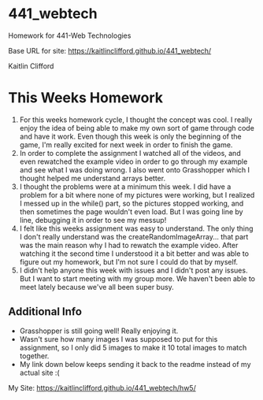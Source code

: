 # 441_webtech
Homework for 441-Web Technologies

Base URL for site:
https://kaitlinclifford.github.io/441_webtech/

Kaitlin Clifford

# This Weeks Homework

1. For this weeks homework cycle, I thought the concept was cool. I really enjoy the idea of being able to make my own sort of game through code and have it work. Even though this week is only the beginning of the game, I'm really excited for next week in order to finish the game.
2. In order to complete the assignment I watched all of the videos, and even rewatched the example video in order to go through my example and see what I was doing wrong. I also went onto Grasshopper which I thought helped me understand arrays better.
3. I thought the problems were at a minimum this week. I did have a problem for a bit where none of my pictures were working, but I realized I messed up in the while() part, so the pictures stopped working, and then sometimes the page wouldn't even load. But I was going line by line, debugging it in order to see my messup!
4. I felt like this weeks assignment was easy to understand. The only thing I don't really understand was the createRandomImageArray... that part was the main reason why I had to rewatch the example video. After watching it the second time I understood it a bit better and was able to figure out my homework, but I'm not sure I could do that by myself.
5. I didn't help anyone this week with issues and I didn't post any issues. But I want to start meeting with my group more. We haven't been able to meet lately because we've all been super busy.

## Additional Info

- Grasshopper is still going well! Really enjoying it.
- Wasn't sure how many images I was supposed to put for this assignment, so I only did 5 images to make it 10 total images to match together.
- My link down below keeps sending it back to the readme instead of my actual site :(

My Site: https://kaitlinclifford.github.io/441_webtech/hw5/
